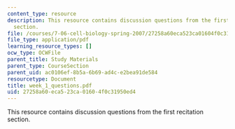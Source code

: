 ```yaml
---
content_type: resource
description: This resource contains discussion questions from the first recitation
  section.
file: /courses/7-06-cell-biology-spring-2007/27258a60eca523ca01604f0c31950ed4_week_1_questions.pdf
file_type: application/pdf
learning_resource_types: []
ocw_type: OCWFile
parent_title: Study Materials
parent_type: CourseSection
parent_uid: ac0106ef-8b5a-6b69-ad4c-e2bea91de584
resourcetype: Document
title: week_1_questions.pdf
uid: 27258a60-eca5-23ca-0160-4f0c31950ed4
---
```

This resource contains discussion questions from the first recitation section.

